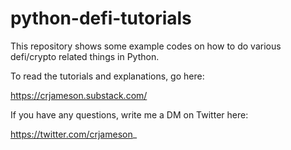 # python-defi-tutorials
This repository shows some example codes on how to do various defi/crypto related things in Python.

To read the tutorials and explanations, go here: 

https://crjameson.substack.com/

If you have any questions, write me a DM on Twitter here: 

https://twitter.com/crjameson_




